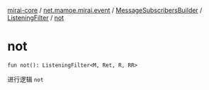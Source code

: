 [mirai-core](../../../index.md) / [net.mamoe.mirai.event](../../index.md) / [MessageSubscribersBuilder](../index.md) / [ListeningFilter](index.md) / [not](./not.md)

# not

`fun not(): ListeningFilter<M, Ret, R, RR>`

进行逻辑 `not`

